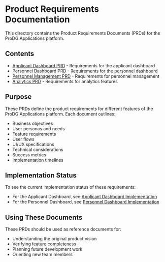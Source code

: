 # Product Requirements Documentation

This directory contains the Product Requirements Documents (PRDs) for the ProDG Applications platform.

## Contents

- [Applicant Dashboard PRD](./APPLICANT_DASHBOARD_PRD.md) - Requirements for the applicant dashboard
- [Personnel Dashboard PRD](./PERSONNEL_DASHBOARD_PRD.md) - Requirements for the personnel dashboard
- [Personnel Management PRD](./PERSONNEL_MANAGEMENT_PRD.md) - Requirements for personnel management
- [Analytics PRD](./ANALYTICS_PRD.md) - Requirements for analytics features

## Purpose

These PRDs define the product requirements for different features of the ProDG Applications platform. Each document outlines:

- Business objectives
- User personas and needs
- Feature requirements
- User flows
- UI/UX specifications
- Technical considerations
- Success metrics
- Implementation timelines

## Implementation Status

To see the current implementation status of these requirements:

- For the Applicant Dashboard, see [Applicant Dashboard Implementation](../features/APPLICANT_DASHBOARD_README.md)
- For the Personnel Dashboard, see [Personnel Dashboard Implementation](../features/PERSONNEL_DASHBOARD_README.md)

## Using These Documents

These PRDs should be used as reference documents for:

- Understanding the original product vision
- Verifying feature completeness
- Planning future development work
- Orienting new team members 